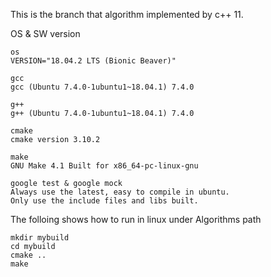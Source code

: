 This is the branch that algorithm implemented by c++ 11.

OS & SW version
```
os
VERSION="18.04.2 LTS (Bionic Beaver)"

gcc
gcc (Ubuntu 7.4.0-1ubuntu1~18.04.1) 7.4.0

g++
g++ (Ubuntu 7.4.0-1ubuntu1~18.04.1) 7.4.0

cmake
cmake version 3.10.2

make
GNU Make 4.1 Built for x86_64-pc-linux-gnu

google test & google mock
Always use the latest, easy to compile in ubuntu.
Only use the include files and libs built.
```

The folloing shows how to run in linux
under Algorithms path
```
mkdir mybuild
cd mybuild
cmake ..
make
```

